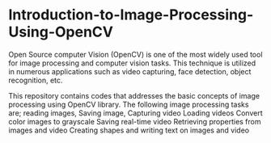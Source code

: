 # Introduction-to-Image-Processing-Using-OpenCV
 Open Source computer Vision (OpenCV) is one of the most widely used tool for image processing and computer vision tasks. This technique is utilized in numerous  applications such as video capturing, face  detection, object recognition, etc.  
 
 This repository contains codes that addresses the basic concepts of image processing using OpenCV library. The following image processing tasks are;
reading images, Saving image, Capturing video
Loading videos
Convert color images to grayscale
Saving real-time video
Retrieving properties from images and video
Creating shapes and writing text on images and video
